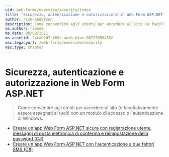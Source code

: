 ```yaml
---
uid: web-forms/overview/security/index
title: 'Sicurezza, autenticazione e autorizzazione in Web Form ASP.NET | Microsoft Docs'
author: rick-anderson
description: Come consentire agli utenti per accedere al sito (e facoltativamente essere assegnati ai ruoli) con un modulo di accesso o l'autenticazione di Windows.
ms.author: riande
ms.date: 08/08/2011
ms.assetid: 24eab207-f69c-4eab-bfae-06725050452d
msc.legacyurl: /web-forms/overview/security
msc.type: chapter
---
```

<a name="security-authentication-and-authorization-in-aspnet-web-forms"></a>Sicurezza, autenticazione e autorizzazione in Web Form ASP.NET
====================
> Come consentire agli utenti per accedere al sito (e facoltativamente essere assegnati ai ruoli) con un modulo di accesso o l'autenticazione di Windows.


- [Creare un'app Web Form ASP.NET sicura con registrazione utente, messaggi di posta elettronica di conferma e reimpostazione della password (C#)](create-a-secure-aspnet-web-forms-app-with-user-registration-email-confirmation-and-password-reset.md)
- [Creare un'app Web Form ASP.NET con l'autenticazione a due fattori SMS (C#)](create-an-aspnet-web-forms-app-with-sms-two-factor-authentication.md)
